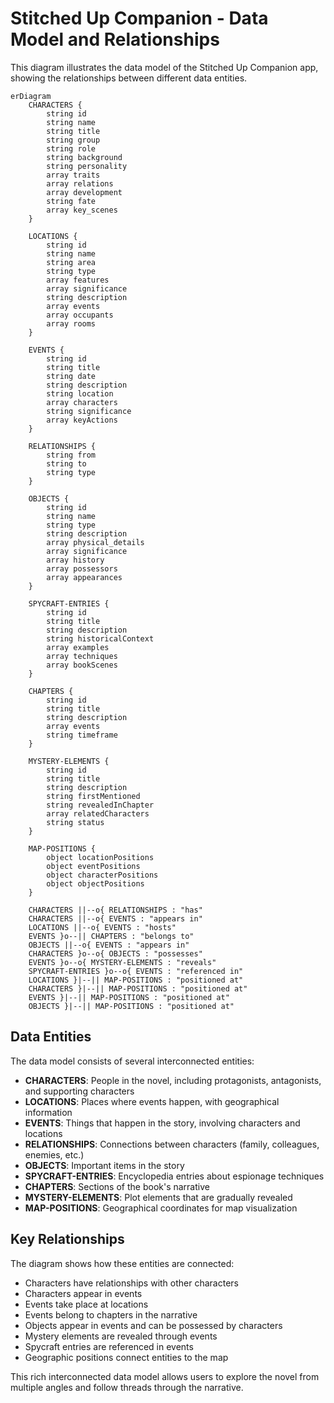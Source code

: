 # Stitched Up Companion - Data Model and Relationships

This diagram illustrates the data model of the Stitched Up Companion app, showing the relationships between different data entities.

```mermaid
erDiagram
    CHARACTERS {
        string id
        string name
        string title
        string group
        string role
        string background
        string personality
        array traits
        array relations
        array development
        string fate
        array key_scenes
    }
    
    LOCATIONS {
        string id
        string name
        string area
        string type
        array features
        array significance
        string description
        array events
        array occupants
        array rooms
    }
    
    EVENTS {
        string id
        string title
        string date
        string description
        string location
        array characters
        string significance
        array keyActions
    }
    
    RELATIONSHIPS {
        string from
        string to
        string type
    }
    
    OBJECTS {
        string id
        string name
        string type
        string description
        array physical_details
        array significance
        array history
        array possessors
        array appearances
    }
    
    SPYCRAFT-ENTRIES {
        string id
        string title
        string description
        string historicalContext
        array examples
        array techniques
        array bookScenes
    }
    
    CHAPTERS {
        string id
        string title
        string description
        array events
        string timeframe
    }
    
    MYSTERY-ELEMENTS {
        string id
        string title
        string description
        string firstMentioned
        string revealedInChapter
        array relatedCharacters
        string status
    }
    
    MAP-POSITIONS {
        object locationPositions
        object eventPositions
        object characterPositions
        object objectPositions
    }
    
    CHARACTERS ||--o{ RELATIONSHIPS : "has"
    CHARACTERS ||--o{ EVENTS : "appears in"
    LOCATIONS ||--o{ EVENTS : "hosts"
    EVENTS }o--|| CHAPTERS : "belongs to"
    OBJECTS ||--o{ EVENTS : "appears in"
    CHARACTERS }o--o{ OBJECTS : "possesses"
    EVENTS }o--o{ MYSTERY-ELEMENTS : "reveals"
    SPYCRAFT-ENTRIES }o--o{ EVENTS : "referenced in"
    LOCATIONS }|--|| MAP-POSITIONS : "positioned at"
    CHARACTERS }|--|| MAP-POSITIONS : "positioned at"
    EVENTS }|--|| MAP-POSITIONS : "positioned at"
    OBJECTS }|--|| MAP-POSITIONS : "positioned at"
```

## Data Entities

The data model consists of several interconnected entities:

- **CHARACTERS**: People in the novel, including protagonists, antagonists, and supporting characters
- **LOCATIONS**: Places where events happen, with geographical information
- **EVENTS**: Things that happen in the story, involving characters and locations
- **RELATIONSHIPS**: Connections between characters (family, colleagues, enemies, etc.)
- **OBJECTS**: Important items in the story
- **SPYCRAFT-ENTRIES**: Encyclopedia entries about espionage techniques
- **CHAPTERS**: Sections of the book's narrative
- **MYSTERY-ELEMENTS**: Plot elements that are gradually revealed
- **MAP-POSITIONS**: Geographical coordinates for map visualization

## Key Relationships

The diagram shows how these entities are connected:

- Characters have relationships with other characters
- Characters appear in events
- Events take place at locations
- Events belong to chapters in the narrative
- Objects appear in events and can be possessed by characters
- Mystery elements are revealed through events
- Spycraft entries are referenced in events
- Geographic positions connect entities to the map

This rich interconnected data model allows users to explore the novel from multiple angles and follow threads through the narrative.
